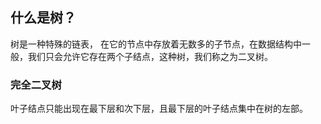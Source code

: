 ## 什么是树？
树是一种特殊的链表， 在它的节点中存放着无数多的子节点，在数据结构中一般，我们只会允许它存在两个子结点，这种树，我们称之为二叉树。

### 完全二叉树
叶子结点只能出现在最下层和次下层，且最下层的叶子结点集中在树的左部。